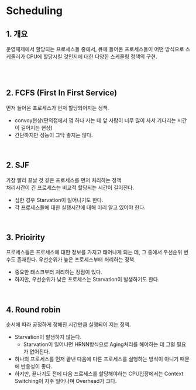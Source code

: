 # Scheduling

## 1. 개요

운영체제에서 할당되는 프로세스들 중에서, 큐에 들어온 프로세스들이 어떤 방식으로 스케줄러가 CPU에 할당시킬 것인지에 대한 다양한 스케줄링 정책의 구현.

<br><br>

## 2. FCFS (First In First Service)

먼저 들어온 프로세스가 먼저 할당되어지는 정책.</br>

- convoy현상(편의점에서 껌 하나 사는 데 앞 사람이 너무 많이 사서 기다리는 시간이 길어지는 현상)
- 간단하지만 성능이 그닥 좋지는 않다.

<br>

## 2. SJF

가장 빨리 끝날 것 같은 프로세스를 먼저 처리하는 정책<br>
처리시간이 긴 프로세스는 비교적 할당되는 시간이 길어진다.

- 심한 경우 Starvation이 일어나기도 한다.
- 각 프로세스들에 대한 실행시간에 대해 미리 알고 있어야 한다.

<br>

## 3. Prioirity

프로세스들은 프로세스에 대한 정보를 가지고 태어나게 되는 데, 그 중에서 우선순위 변수도 존재한다. 우선순위가 높은 프로세스부터 처리하는 정책.

- 중요한 태스크부터 처리하는 장점이 있다.
- 하지만, 우선순위가 낮은 프로세스는 Starvation이 발생하기도 한다.

<br>

## 4. Round robin

순서에 따라 공정하게 정해진 시간만큼 실행되어 지는 정책.

- Starvation이 발생하지 않는다.
  - Starvation이 일어나면 HRNN방식으로 Aging처리를 해야하는 데 그럴 필요가 없어진다.
- 하나의 프로세스를 먼저 끝낸 다음에 다른 프로세스를 실행하는 방식이 아니기 때문에 반응성이 좋다.
- 하지만, 끝나기도 전에 다음 프로세스를 할당해야하는 CPU입장에서는 Context Switching이 자주 일어나며 Overhead가 크다.
